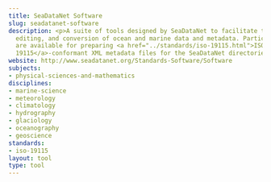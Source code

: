 ```yaml
---
title: SeaDataNet Software
slug: seadatanet-software
description: <p>A suite of tools designed by SeaDataNet to facilitate the creation,
  editing, and conversion of ocean and marine data and metadata. Particular tools
  are available for preparing <a href="../standards/iso-19115.html">ISO
  19115</a>-conformant XML metadata files for the SeaDataNet directories.</p>
website: http://www.seadatanet.org/Standards-Software/Software
subjects:
- physical-sciences-and-mathematics
disciplines:
- marine-science
- meteorology
- climatology
- hydrography
- glaciology
- oceanography
- geoscience
standards:
- iso-19115
layout: tool
type: tool
---
```


